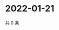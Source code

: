 # 2022-01-21

共 0 条

<!-- BEGIN WEIBO -->
<!-- 最后更新时间 Fri Jan 21 2022 23:12:07 GMT+0800 (China Standard Time) -->

<!-- END WEIBO -->
